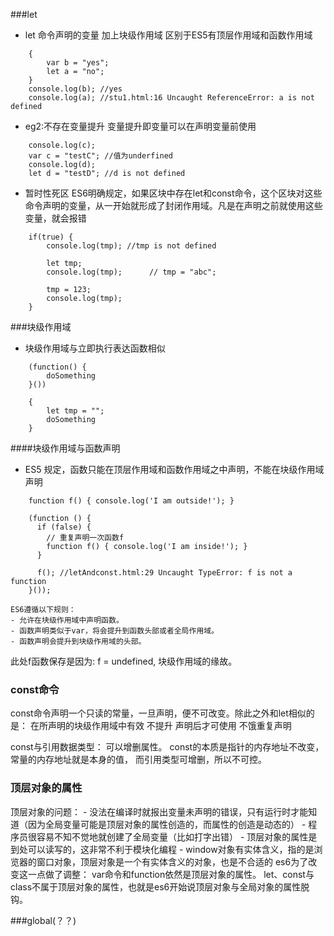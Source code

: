 ###let
* let 命令声明的变量  加上块级作用域  区别于ES5有顶层作用域和函数作用域
```
    {
        var b = "yes";
        let a = "no";
    }
    console.log(b); //yes
    console.log(a); //stu1.html:16 Uncaught ReferenceError: a is not defined
```


* eg2:不存在变量提升 变量提升即变量可以在声明变量前使用
```
    console.log(c);
    var c = "testC"; //值为underfined
    console.log(d);
    let d = "testD"; //d is not defined
```

* 暂时性死区 ES6明确规定，如果区块中存在let和const命令，这个区块对这些命令声明的变量，从一开始就形成了封闭作用域。凡是在声明之前就使用这些变量，就会报错
```
    if(true) {
        console.log(tmp); //tmp is not defined

        let tmp;
        console.log(tmp);      // tmp = "abc"; 

        tmp = 123;
        console.log(tmp);
    }
```
###块级作用域
* 块级作用域与立即执行表达函数相似 
```
    (function() {
        doSomething
    }())

    {
        let tmp = "";
        doSomething
    }
```

####块级作用域与函数声明

* ES5 规定，函数只能在顶层作用域和函数作用域之中声明，不能在块级作用域声明
```
    function f() { console.log('I am outside!'); }

    (function () {
      if (false) {
        // 重复声明一次函数f
        function f() { console.log('I am inside!'); }
      }

      f(); //letAndconst.html:29 Uncaught TypeError: f is not a function
    }());
```
    ES6遵循以下规则：
    - 允许在块级作用域中声明函数。 
    - 函数声明类似于var，将会提升到函数头部或者全局作用域。
    - 函数声明会提升到块级作用域的头部。

此处f函数保存是因为: f = undefined, 块级作用域的缘故。

### const命令

const命令声明一个只读的常量，一旦声明，便不可改变。除此之外和let相似的是： 在所声明的块级作用域中有效 不提升 声明后才可使用 不饿重复声明

const与引用数据类型： 可以增删属性。 const的本质是指针的内存地址不改变， 常量的内存地址就是本身的值， 而引用类型可增删，所以不可控。

### 顶层对象的属性

顶层对象的问题：
    - 没法在编译时就报出变量未声明的错误，只有运行时才能知道（因为全局变量可能是顶层对象的属性创造的，而属性的创造是动态的）
    - 程序员很容易不知不觉地就创建了全局变量（比如打字出错）
    - 顶层对象的属性是到处可以读写的，这非常不利于模块化编程
    - window对象有实体含义，指的是浏览器的窗口对象，顶层对象是一个有实体含义的对象，也是不合适的
es6为了改变这一点做了调整：
    var命令和function依然是顶层对象的属性。
    let、const与class不属于顶层对象的属性，也就是es6开始说顶层对象与全局对象的属性脱钩。

###global(？？)

